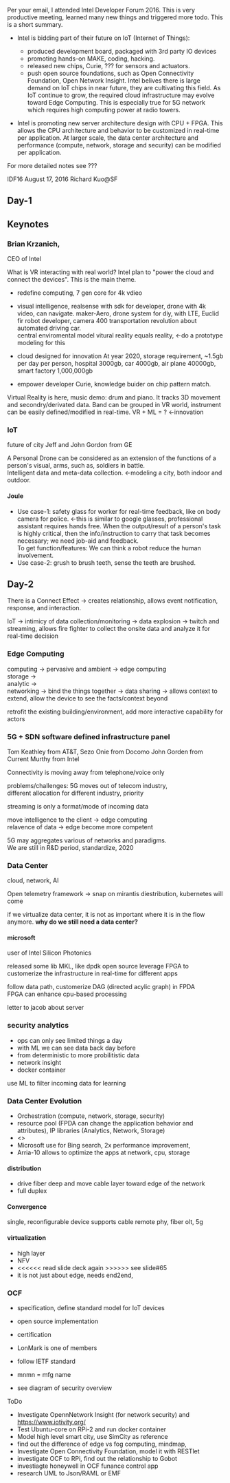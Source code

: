 Per your email, I attended Intel Developer Forum 2016. This is very productive meeting,   learned many new things and triggered more todo. This is a short summary. 

- Intel is bidding part of their future on IoT (Internet of Things): 
	- produced development board, packaged with 3rd party IO devices
	- promoting hands-on MAKE, coding, hacking.
	- released new chips, Curie, ??? for sensors and actuators.
	- push open source foundations, such as Open Connectivity Foundation, Open Network Insight.
	Intel belives there is large demand on IoT chips in near future, they are cultivating this field. As IoT continue to grow, the required cloud infrastructure may evolve toward Edge Computing. This is especially true for 5G network which requires high computing power at radio towers.
	 
- Intel is promoting new server architecture design with CPU + FPGA. This allows the CPU architecture and behavior to be customized in real-time per application. At larger scale, the data center architecture and performance (compute, network, storage and security) can be modified per application. 
	
For more detailed notes see ???



IDF16
August 17, 2016 Richard Kuo@SF

## Day-1

## Keynotes
### Brian Krzanich, 
CEO of Intel

What is VR interacting with real world? 
Intel plan to "power the cloud and connect the devices". This is the main theme. 

- redefine computing, 7 gen core for 4k vdieo

- visual intelligence, realsense with sdk for developer, drone with 4k video, can navigate.
maker-Aero, drone system for diy, with LTE, Euclid fir robot developer, camera 400
transportation revolution about automated driving car.      
central enviromental model vitural reality equals reality, <-do a prototype modeling for this

- cloud designed for innovation
At year 2020, storage requirement, ~1.5gb per day per person, hospital 3000gb, car 4000gb, air plane 40000gb, smart factory 1,000,000gb

- empower developer
Curie, knowledge buider on chip pattern match. 

Virtual Reality is here, music demo: drum and piano. It tracks 3D movement and secondry/derivated data. Band can be grouped in VR world, instrument can be easily defined/modified in real-time. VR + ML = ? <-innovation

### IoT
future of city
Jeff and John Gordon from GE

A Personal Drone can be considered as an extension of the functions of a person's visual, arms, such as, soldiers in battle.    
Intelligent data and meta-data collection. <-modeling a city, both indoor and outdoor.

#### Joule
* Use case-1: safety glass for worker for real-time feedback, like on body camera for police. <-this is similar to google glasses, professional assistant requires hands free. When the output/result of a person's task is highly critical, then the info/instruction to carry that task becomes necessary; we need job-aid and feedback.      
To get function/features: We can think a robot reduce the human involvement.   
* Use case-2: grush to brush teeth, sense the teeth are brushed.

## Day-2

There is a Connect Effect -> creates relationship, allows event notification, response, and interaction.    

IoT -> intimicy of data collection/monitoring -> data explosion -> twitch and streaming, allows fire fighter to collect the onsite data and analyze it for real-time decision     

### Edge Computing      

computing -> pervasive and ambient -> edge computing   
storage ->    
analytic ->    
networking -> bind the things together -> data sharing -> allows context to extend, allow the device to see the facts/context beyond    

retrofit the existing building/environment, add more interactive capability for actors

### 5G + SDN software defined infrastructure panel 
Tom Keathley from AT&T, 
Sezo Onie from Docomo
John Gorden from Current
Murthy from Intel

Connectivity is moving away from telephone/voice only

problems/challenges: 
5G moves out of telecom industry,   
different allocation for different industry, priority

streaming is only a format/mode of incoming data   

move intelligence to the client -> edge computing   
relavence of data -> edge become more competent   

5G may aggregates various of networks and paradigms.    
We are still in R&D period, standardize, 2020  

### Data Center
cloud, network, AI

Open telemetry framework -> snap on mirantis diestribution, kubernetes will come

if we virtualize data center, it is not as important where it is in the flow anymore. **why do  we still need a data center?**

#### microsoft
user of Intel Silicon Photonics

released some lib MKL, like dpdk open source
leverage FPGA to customerize the infrastructure in real-time for different apps

follow data path, customerize DAG (directed acylic graph) in FPDA   
FPGA can enhance cpu-based processing    

letter to jacob about server

### security analytics
- ops can only see limited things a day
- with ML we can see data back day before
- from deterministic to more probilitistic data
- network insight 
- docker container 

use ML to filter incoming data for learning

### Data Center Evolution

- Orchestration (compute, network, storage, security)
- resource pool (FPDA can change the application behavior and attributes), IP libraries (Analytics, Network, Storage)
- <<insert pic>>
- Microsoft use for Bing search, 2x performance improvement, 
- Arria-10 allows to optimize the apps at network, cpu, storage

#### distribution
- drive fiber deep and move cable layer toward edge of the network
- full duplex
#### Convergence
single, reconfigurable device supports cable remote phy, fiber olt, 5g
#### virtualization
- high layer
- NFV 
- <<<<<< read slide deck again >>>>>> see slide#65
- it is not just about edge, needs end2end, 

### OCF
- specification, define standard model for IoT devices
- open source implementation
- certification

- LonMark is one of members
- follow IETF standard
- mnmn = mfg name
- see diagram of security overview


ToDo
- Investigate OpennNetwork Insight (for network security) and https://www.iotivity.org/
- Test Ubuntu-core on RPi-2 and run docker container
- Model high level smart city, use SimCity as reference
- find out the difference of edge vs fog computing, mindmap, 
- Investigate Open Connectivity Foundation, model it with RESTlet
- investigate OCF to RPi, find out the relationship to Gobot
- investiagte honeywell in OCF funance control app
- research UML to Json/RAML or EMF



















